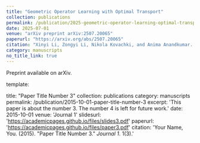 ```yaml
---
title: "Geometric Operator Learning with Optimal Transport"
collection: publications
permalink: /publication/2025-geometric-operator-learning-optimal-transport
date: 2025-07-01
venue: "arXiv preprint arXiv:2507.20065"
paperurl: "https://arxiv.org/abs/2507.20065"
citation: "Xinyi Li, Zongyi Li, Nikola Kovachki, and Anima Anandkumar. arXiv:2507.20065, 2025."
category: manuscripts
no_title_link: true
---
```


Preprint available on arXiv.

template:

title: "Paper Title Number 3"
collection: publications
category: manuscripts
permalink: /publication/2015-10-01-paper-title-number-3
excerpt: 'This paper is about the number 3. The number 4 is left for future work.'
date: 2015-10-01
venue: 'Journal 1'
slidesurl: 'https://academicpages.github.io/files/slides3.pdf'
paperurl: 'https://academicpages.github.io/files/paper3.pdf'
citation: 'Your Name, You. (2015). &quot;Paper Title Number 3.&quot; <i>Journal 1</i>. 1(3).'
